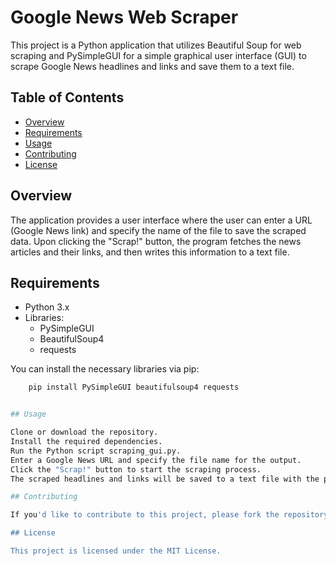 # Google News Web Scraper

This project is a Python application that utilizes Beautiful Soup for web scraping and PySimpleGUI for a simple graphical user interface (GUI) to scrape Google News headlines and links and save them to a text file.

## Table of Contents

- [Overview](#overview)
- [Requirements](#requirements)
- [Usage](#usage)
- [Contributing](#contributing)
- [License](#license)

## Overview

The application provides a user interface where the user can enter a URL (Google News link) and specify the name of the file to save the scraped data. Upon clicking the "Scrap!" button, the program fetches the news articles and their links, and then writes this information to a text file.

## Requirements

- Python 3.x
- Libraries:
  - PySimpleGUI
  - BeautifulSoup4
  - requests

You can install the necessary libraries via pip:
```bash
    pip install PySimpleGUI beautifulsoup4 requests


## Usage

Clone or download the repository.
Install the required dependencies.
Run the Python script scraping_gui.py.
Enter a Google News URL and specify the file name for the output.
Click the "Scrap!" button to start the scraping process.
The scraped headlines and links will be saved to a text file with the provided name.

## Contributing

If you'd like to contribute to this project, please fork the repository and create a pull request with your proposed changes.

## License

This project is licensed under the MIT License.


